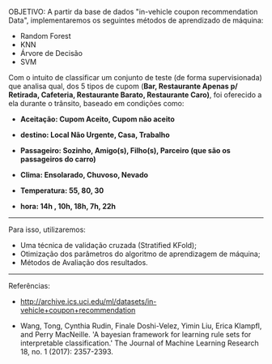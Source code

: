 OBJETIVO: A partir da base de dados "in-vehicle coupon recommendation Data", implementaremos os seguintes métodos de aprendizado de máquina:
* Random Forest 
* KNN
* Árvore de Decisão
* SVM

Com o intuito de classificar um conjunto de teste (de forma supervisionada) que analisa qual, dos 5 tipos de cupom (**Bar, Restaurante Apenas p/ Retirada, Cafeteria, Restaurante Barato, Restaurante Caro)**, foi oferecido a ela durante o trânsito, baseado em condições como:

* **Aceitação: Cupom Aceito, Cupom não aceito**

* **destino: Local Não Urgente, Casa, Trabalho**

* **Passageiro: Sozinho, Amigo(s), Filho(s), Parceiro (que são os passageiros do carro)**

* **Clima: Ensolarado, Chuvoso, Nevado**

* **Temperatura: 55, 80, 30**

* **hora: 14h , 10h, 18h, 7h, 22h**

---------------------------------------------------------

Para isso, utilizaremos:
* Uma técnica de validação cruzada (Stratified KFold);
* Otimização dos parâmetros do algoritmo de aprendizagem de máquina;
* Métodos de Avaliação dos resultados.

-----------------------------------------------------------------
Referências:

* http://archive.ics.uci.edu/ml/datasets/in-vehicle+coupon+recommendation

* Wang, Tong, Cynthia Rudin, Finale Doshi-Velez, Yimin Liu, Erica Klampfl, and Perry MacNeille. 'A bayesian framework for learning rule sets for interpretable classification.' The Journal of Machine Learning Research 18, no. 1 (2017): 2357-2393.
